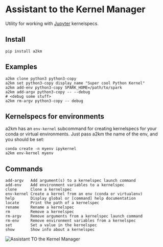 # Assistant to the Kernel Manager

Utility for working with [Jupyter](https://jupyter.org) kernelspecs.

## Install

```
pip install a2km
```

## Examples

```
a2km clone python3 python3-copy
a2km set python3-copy display_name "Super cool Python Kernel"
a2km add-env python3-copy SPARK_HOME=/path/to/spark
a2km add-argv python3-copy -- --debug
# <debug some stuff>
a2km rm-argv python3-copy -- debug
```

## Kernelspecs for environments

a2km has an `env-kernel` subcommand for creating kernelspecs for your conda or virtual environments.
Just pass a2km the name of the env, and you should be set:

```
conda create -n myenv ipykernel
a2km env-kernel myenv
```

## Commands

```
add-argv   Add argument(s) to a kernelspec launch command
add-env    Add environment variables to a kernelspec
clone      Clone a kernelspec
env-kernel Create a kernel from an env (conda or virtualenv)
help       Display global or [command] help documentation
locate     Print the path of a kernelspec
rename     Rename a kernelspec
rm         Remove a kernelspec
rm-argv    Remove arguments from a kernelspec launch command
rm-env     Remove environment variables from a kernelspec
set        Set a value in the kernelspec
show       Show info about a kernelspec
```

![Assistant TO the Kernel Manager](http://i.imgur.com/F0WLaYR.jpg)
